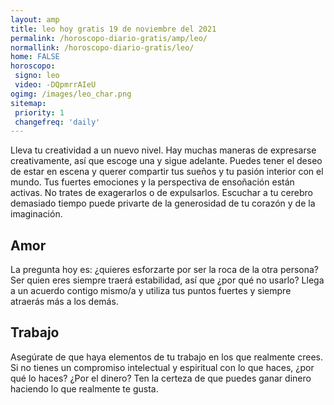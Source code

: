 ```yaml
---
layout: amp
title: leo hoy gratis 19 de noviembre del 2021 
permalink: /horoscopo-diario-gratis/amp/leo/
normallink: /horoscopo-diario-gratis/leo/
home: FALSE
horoscopo:
 signo: leo
 video: -DQpmrrAIeU
ogimg: /images/leo_char.png
sitemap:
 priority: 1
 changefreq: 'daily'
---
```



Lleva tu creatividad a un nuevo nivel. Hay muchas maneras de expresarse creativamente, así que escoge una y sigue adelante. Puedes tener el deseo de estar en escena y querer compartir tus sueños y tu pasión interior con el mundo. Tus fuertes emociones y la perspectiva de ensoñación están activas. No trates de exagerarlos o de expulsarlos. Escuchar a tu cerebro demasiado tiempo puede privarte de la generosidad de tu corazón y de la imaginación.

## Amor

La pregunta hoy es: ¿quieres esforzarte por ser la roca de la otra persona? Ser quien eres siempre traerá estabilidad, así que ¿por qué no usarlo? Llega a un acuerdo contigo mismo/a y utiliza tus puntos fuertes y siempre atraerás más a los demás.

## Trabajo

Asegúrate de que haya elementos de tu trabajo en los que realmente crees. Si no tienes un compromiso intelectual y espiritual con lo que haces, ¿por qué lo haces? ¿Por el dinero? Ten la certeza de que puedes ganar dinero haciendo lo que realmente te gusta.